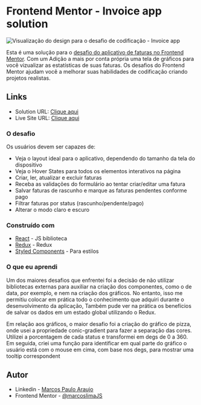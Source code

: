 # Frontend Mentor - Invoice app solution

![Visualização do design para o desafio de codificação - Invoice app](./desktop-preview.jpg)

Esta é uma solução para o [desafio do aplicativo de faturas no Frontend Mentor](https://www.frontendmentor.io/challenges/invoice-app-i7KaLTQjl). Com um Adição a mais por conta própria uma tela de gráficos para você vizualizar as estatísticas de suas faturas. Os desafios do Frontend Mentor ajudam você a melhorar suas habilidades de codificação criando projetos realistas.

## Links

- Solution URL: [Clique aqui](https://github.com/marcoslimaJS/Invoice-App)
- Live Site URL: [Clique aqui](https://invoice-app-six-delta.vercel.app/)

### O desafio

Os usuários devem ser capazes de:

- Veja o layout ideal para o aplicativo, dependendo do tamanho da tela do dispositivo
- Veja o Hover States para todos os elementos interativos na página
- Criar, ler, atualizar e excluir faturas
- Receba as validações do formulário ao tentar criar/editar uma fatura
- Salvar faturas de rascunho e marque as faturas pendentes conforme pago
- Filtrar faturas por status (rascunho/pendente/pago)
- Alterar o modo claro e escuro

### Construído com

- [React](https://reactjs.org/) - JS biblioteca
- [Redux](https://redux.js.org/) - Redux
- [Styled Components](https://styled-components.com/) - Para estilos


### O que eu aprendi

Um dos maiores desafios que enfrentei foi a decisão de não utilizar bibliotecas externas para auxiliar na criação dos componentes, como o de data, por exemplo, e nem na criação dos gráficos. No entanto, isso me permitiu colocar em prática todo o conhecimento que adquiri durante o desenvolvimento da aplicação, Também pude ver na prática os benefícios de salvar os dados em um estado global utilizando o Redux.

Em relação aos gráficos, o maior desafio foi a criação do gráfico de pizza, onde usei a propriedade conic-gradient para fazer a separação das cores. Utilizei a porcentagem de cada status e transformei em degs de 0 a 360. Em seguida, criei uma função para identificar em qual parte do gráfico o usuário está com o mouse em cima, com base nos degs, para mostrar uma tooltip correspondent


## Autor

- Linkedin - [Marcos Paulo Araujo](https://www.linkedin.com/in/marcos-paulo-araujo-684aa8199/)
- Frontend Mentor - [@marcoslimaJS](https://www.frontendmentor.io/profile/marcoslimaJS)
